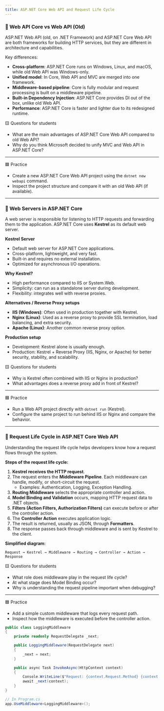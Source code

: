 ```yaml
---
title: ASP.NET Core Web API and Request Life Cycle
---
```


### 🔹 Web API Core vs Web API (Old)

ASP.NET Web API (old, on .NET Framework) and ASP.NET Core Web API are both frameworks for building HTTP services, but they are different in architecture and capabilities.

Key differences:

- **Cross-platform**: ASP.NET Core runs on Windows, Linux, and macOS, while old Web API was Windows-only.
- **Unified model**: In Core, Web API and MVC are merged into one framework.
- **Middleware-based pipeline**: Core is fully modular and request processing is built on a middleware pipeline.
- **Built-in Dependency Injection**: ASP.NET Core provides DI out of the box, unlike old Web API.
- **Performance**: ASP.NET Core is faster and lighter due to its redesigned runtime.

🟨 Questions for students

- What are the main advantages of ASP.NET Core Web API compared to old Web API?
- Why do you think Microsoft decided to unify MVC and Web API in ASP.NET Core?

---

🟦 Practice

- Create a new ASP.NET Core Web API project using the `dotnet new webapi` command.
- Inspect the project structure and compare it with an old Web API (if available).

---

### 🔹 Web Servers in ASP.NET Core

A web server is responsible for listening to HTTP requests and forwarding them to the application. ASP.NET Core uses **Kestrel** as its default web server.

**Kestrel Server**

- Default web server for ASP.NET Core applications.
- Cross-platform, lightweight, and very fast.
- Built-in and requires no external installation.
- Optimized for asynchronous I/O operations.

**Why Kestrel?**

- High performance compared to IIS or System.Web.
- Simplicity: can run as a standalone server during development.
- Flexibility: integrates well with reverse proxies.

**Alternatives / Reverse Proxy setups**

- **IIS (Windows)**: Often used in production together with Kestrel.
- **Nginx (Linux)**: Used as a reverse proxy to provide SSL termination, load balancing, and extra security.
- **Apache (Linux)**: Another common reverse proxy option.

**Production setup**

- Development: Kestrel alone is usually enough.
- Production: Kestrel + Reverse Proxy (IIS, Nginx, or Apache) for better security, stability, and scalability.

🟨 Questions for students

- Why is Kestrel often combined with IIS or Nginx in production?
- What advantages does a reverse proxy add in front of Kestrel?

---

🟦 Practice

- Run a Web API project directly with `dotnet run` (Kestrel).
- Configure the same project to run behind IIS or Nginx and compare the behavior.

---

### 🔹 Request Life Cycle in ASP.NET Core Web API

Understanding the request life cycle helps developers know how a request flows through the system.

**Steps of the request life cycle:**

1. **Kestrel receives the HTTP request**.
2. The request enters the **Middleware Pipeline**. Each middleware can handle, modify, or short-circuit the request.
   - Examples: Authentication, Logging, Exception Handling.
3. **Routing Middleware** selects the appropriate controller and action.
4. **Model Binding and Validation** occurs, mapping HTTP request data to .NET objects.
5. **Filters (Action Filters, Authorization Filters)** can execute before or after the controller action.
6. The **Controller Action** executes application logic.
7. The result is returned, usually as JSON, through **Formatters**.
8. The response passes back through middleware and is sent by Kestrel to the client.

**Simplified diagram:**

`Request → Kestrel → Middleware → Routing → Controller → Action → Response`

🟨 Questions for students

- What role does middleware play in the request life cycle?
- At what stage does Model Binding occur?
- Why is understanding the request pipeline important when debugging?

---

🟦 Practice

- Add a simple custom middleware that logs every request path.
- Inspect how the middleware is executed before the controller action.

```csharp
public class LoggingMiddleware
{
    private readonly RequestDelegate _next;

    public LoggingMiddleware(RequestDelegate next)
    {
        _next = next;
    }

    public async Task InvokeAsync(HttpContext context)
    {
        Console.WriteLine($"Request: {context.Request.Method} {context.Request.Path}");
        await _next(context);
    }
}

// In Program.cs
app.UseMiddleware<LoggingMiddleware>();
```
